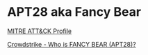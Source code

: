 # APT28 aka Fancy Bear

[MITRE ATT&CK Profile](https://attack.mitre.org/groups/G0007/)

[Crowdstrike - Who is FANCY BEAR (APT28)?](https://www.crowdstrike.com/blog/who-is-fancy-bear/)
